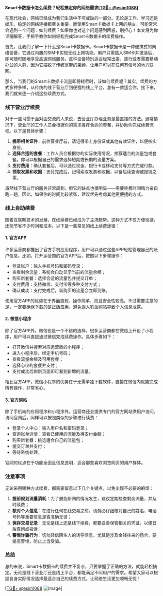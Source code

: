 **Smart卡数据卡怎么续费？轻松搞定你的网络需求[[TG💪+ @esim1088](https://t.me/s/esim1088)]**

在现代社会，网络已经成为我们生活中不可或缺的一部分。无论是工作、学习还是娱乐，稳定的网络连接都至关重要。而使用Smart卡数据卡上网的朋友，可能常常会遇到一个问题：如何续费？如果你也对这个问题感到困惑，别担心！本文将为你详细解答，手把手教你如何轻松完成Smart卡数据卡的续费操作。

首先，让我们了解一下什么是Smart卡数据卡。Smart卡数据卡是一种便携式的网络设备，它通过内置的SIM卡实现无线上网功能。用户只需插入SIM卡并激活后，即可随时随地享受高速网络服务。这种设备特别适合经常出差、旅行或者需要移动办公的人群，因为它摆脱了传统宽带的束缚，让用户可以在任何有信号的地方联网。

那么，当我们的Smart卡数据卡流量即将耗尽时，该如何续费呢？其实，续费的方式多种多样，从传统的线下营业厅到便捷的线上平台，总有一款适合你。接下来，我们就来逐一介绍这些续费方式。

### **线下营业厅续费**

对于一些习惯于面对面交流的人来说，去营业厅办理业务是最直接的方法。通常情况下，营业厅的工作人员会根据你的需求推荐合适的套餐，并协助你完成续费流程。以下是具体步骤：

1. **携带相关证件**：前往营业厅前，请记得带上身份证或其他有效证件，以便核实身份。
2. **选择合适的套餐**：工作人员会根据你的实际使用情况，推荐适合的流量包或套餐。你可以根据自己的需求选择短期或长期的流量方案。
3. **支付费用**：确认套餐后，可以通过现金、银行卡或移动支付等方式完成付款。
4. **领取发票和收据**：支付完成后，记得索取发票和收据，以备后续查询或报销之需。

虽然线下营业厅的服务非常周到，但它的缺点也很明显——需要耗费时间精力亲自跑一趟。因此，如果你的时间比较紧张，建议优先考虑其他更便捷的方式。

### **线上自助续费**

随着互联网技术的发展，在线续费已经成为了主流趋势。这种方式不仅方便快捷，还能节省不少时间和成本。以下是一些常见的线上续费途径：

#### **1. 官方APP**

许多运营商都推出了官方手机应用程序，用户可以通过这些APP轻松管理自己的账户信息。比如，打开运营商的官方APP后，按照以下步骤操作：

- 登录账户：输入手机号码和密码登录；
- 查看剩余流量：系统会自动显示当前的流量余额；
- 购买新套餐：选择合适的流量包并提交订单；
- 支付费用：支持微信、支付宝等多种支付方式；
- 确认成功：支付完成后，新购买的流量会立即到账。

使用官方APP的优势在于界面直观、操作简单，而且安全性较高。不过需要注意的是，一定要确保下载的是正版应用，避免误入钓鱼网站导致个人信息泄露。

#### **2. 微信小程序**

除了官方APP外，微信也是一个不错的选择。很多运营商都在微信上开设了小程序，用户可以直接通过微信完成续费操作。具体步骤如下：

- 打开微信并搜索对应运营商的小程序；
- 进入小程序后，绑定手机号码；
- 查看流量余额及可用套餐；
- 选择心仪的套餐并支付；
- 支付成功后刷新页面即可看到新增的流量。

相比官方APP，微信小程序的优势在于无需单独下载软件，直接在微信内就能完成所有操作，非常省心。

#### **3. 官方网站**

除了手机端的应用程序和小程序外，运营商还会提供专门的官方网站供用户访问。访问官网后，同样可以按照类似的步骤进行续费：

- 登录个人中心：输入用户名和密码登录；
- 查询账单详情：查看已使用的流量及待支付金额；
- 购买新套餐：挑选适合自己的流量包；
- 提交订单并支付；
- 等待系统处理。

官网的优点在于功能全面且信息透明，适合那些喜欢浏览网页的用户群体。

### **注意事项**

无论采用哪种方式续费，都需要留意以下几个关键点，以免出现不必要的麻烦：

1. **提前规划流量消耗**：为了避免断网的情况发生，建议定期检查剩余流量，并及时续费；
2. **核对个人信息**：在进行任何在线交易之前，请务必仔细核对自己的姓名、电话号码等重要信息是否准确无误；
3. **保存交易记录**：无论是线上还是线下续费，都要妥善保管相关的凭证，以便日后查询或投诉；
4. **警惕诈骗行为**：切勿轻信陌生人的诱导信息，尤其是涉及金钱往来的场合，要提高警惕，防止上当受骗。

### **总结**

总的来说，Smart卡数据卡的续费并不复杂，只要掌握了正确的方法，就能轻松搞定。无论是线下营业厅还是线上平台，都能满足不同用户的需求。希望大家可以根据自身实际情况选择最适合自己的续费方式，让网络生活更加顺畅无忧！

[[TG💪+ @esim1088](https://t.me/s/esim1088) ![Image](https://i.postimg.cc/4NQfJmqS/Snipaste-2025-05-13-00-14-12.png)]